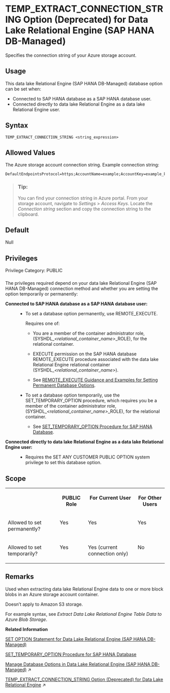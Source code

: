 <!-- loio102fce67fe5341fa983aca0a4e3143a7 -->

# TEMP\_EXTRACT\_CONNECTION\_STRING Option \(Deprecated\) for Data Lake Relational Engine \(SAP HANA DB-Managed\)

Specifies the connection string of your Azure storage account.



<a name="loio102fce67fe5341fa983aca0a4e3143a7__section_dzz_4jj_kyb"/>

## Usage

This data lake Relational Engine \(SAP HANA DB-Managed\) database option can be set when:

-   Connected to SAP HANA database as a SAP HANA database user.
-   Connected directly to data lake Relational Engine as a data lake Relational Engine user.



<a name="loio102fce67fe5341fa983aca0a4e3143a7__section_fhr_pvh_mrb"/>

## Syntax

```
TEMP_EXTRACT_CONNECTION_STRING <string_expression>
```



<a name="loio102fce67fe5341fa983aca0a4e3143a7__section_pdb_qvh_mrb"/>

## Allowed Values

The Azure storage account connection string. Example connection string:

```
DefaultEndpointsProtocol=https;AccountName=example;AccountKey=example_key;EndpointSuffix=core.windows.net
```

> ### Tip:  
> You can find your connection string in Azure portal. From your storage account, navigate to *Settings* \> *Access Keys*. Locate the *Connection string* section and copy the connection string to the clipboard.



<a name="loio102fce67fe5341fa983aca0a4e3143a7__section_qjv_rvh_mrb"/>

## Default

Null



<a name="loio102fce67fe5341fa983aca0a4e3143a7__section_dxv_yqc_dxb"/>

## Privileges

Privilege Category: PUBLIC



### 

The privileges required depend on your data lake Relational Engine \(SAP HANA DB-Managed\) connection method and whether you are setting the option temporarily or permanently:


<dl>
<dt><b>

Connected to SAP HANA database as a SAP HANA database user:

</b></dt>
<dd>

-   To set a database option permanently, use REMOTE\_EXECUTE.

    Requires one of:

    -   You are a member of the container administrator role, \(SYSHDL\_*<relational\_container\_name\>*\_ROLE\), for the relational container.
    -   EXECUTE permission on the SAP HANA database REMOTE\_EXECUTE procedure associated with the data lake Relational Engine relational container \(SYSHDL\_*<relational\_container\_name\>*\).

    -   See [REMOTE\_EXECUTE Guidance and Examples for Setting Permanent Database Options](remote-execute-guidance-and-examples-for-setting-permanent-database-options-0023bea.md).


-   To set a database option temporarily, use the SET\_TEMPORARY\_OPTION procedure, which requires you be a member of the container administrator role, \(SYSHDL\_*<relational\_container\_name\>*\_ROLE\), for the relational container.

    -   See [SET\_TEMPORARY\_OPTION Procedure for SAP HANA Database](../080-sap-hana-database-for-data-lake-relational-engine/set-temporary-option-procedure-for-sap-hana-database-abcd703.md).





</dd><dt><b>

Connected directly to data lake Relational Engine as a data lake Relational Engine user:

</b></dt>
<dd>

-   Requires the SET ANY CUSTOMER PUBLIC OPTION system privilege to set this database option.



</dd>
</dl>



<a name="loio102fce67fe5341fa983aca0a4e3143a7__section_n11_tvh_mrb"/>

## Scope


<table>
<tr>
<th valign="top">

 

</th>
<th valign="top">

PUBLIC Role

</th>
<th valign="top">

For Current User

</th>
<th valign="top">

For Other Users

</th>
</tr>
<tr>
<td valign="top">

Allowed to set permanently?

</td>
<td valign="top">

Yes

</td>
<td valign="top">

Yes

</td>
<td valign="top">

Yes

</td>
</tr>
<tr>
<td valign="top">

Allowed to set temporarily?

</td>
<td valign="top">

Yes

</td>
<td valign="top">

Yes \(current connection only\)

</td>
<td valign="top">

No

</td>
</tr>
</table>



<a name="loio102fce67fe5341fa983aca0a4e3143a7__section_mpk_tvh_mrb"/>

## Remarks

Used when extracting data lake Relational Engine data to one or more block blobs in an Azure storage account container.

Doesn’t apply to Amazon S3 storage.

For example syntax, see *Extract Data Lake Relational Engine Table Data to Azure Blob Storage*.

**Related Information**  


[SET OPTION Statement for Data Lake Relational Engine \(SAP HANA DB-Managed\)](../030-sql-statements/set-option-statement-for-data-lake-relational-engine-sap-hana-db-managed-84a37a4.md "Changes options that affect the behavior of the database and its compatibility with Transact-SQL. Setting the value of an option can change the behavior for all users or an individual user, in either a temporary or permanent scope.")

[SET\_TEMPORARY\_OPTION Procedure for SAP HANA Database](../080-sap-hana-database-for-data-lake-relational-engine/set-temporary-option-procedure-for-sap-hana-database-abcd703.md "Grant database options temporarily for the current connection only on a data lake Relational Engine relational container.")

[Manage Database Options in Data Lake Relational Engine (SAP HANA DB-Managed)](https://help.sap.com/viewer/9220e7fec0fe4503b5c5a6e21d584e63/2024_3_QRC/en-US/964f12eb2961478b8205f5bfd8ee2ec6.html "Data lake Relational Engine database options are configurable settings that change the way the data lake Relational Engine instance behaves or performs.") :arrow_upper_right:

[TEMP_EXTRACT_CONNECTION_STRING Option (Deprecated) for Data Lake Relational Engine](https://help.sap.com/viewer/19b3964099384f178ad08f2d348232a9/2024_3_QRC/en-US/b96926be0fc140889e7cefa3565b0f1f.html "Specifies the connection string of your Azure storage account.") :arrow_upper_right:

